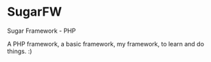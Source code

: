 # SugarFW

Sugar Framework - PHP

A PHP framework, a basic framework, my framework, to learn and do things. :)
